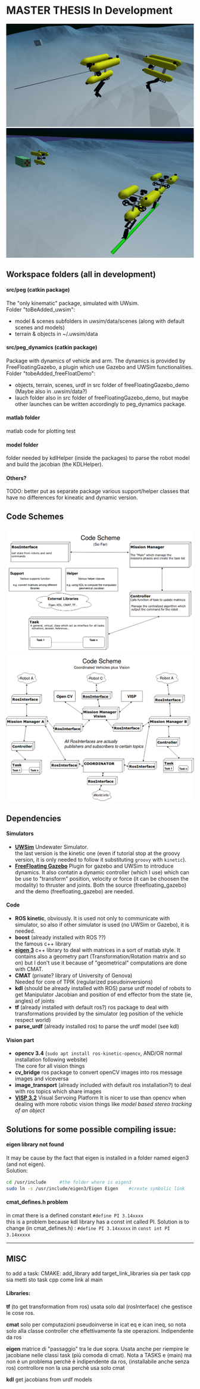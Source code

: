 # MASTER THESIS In Development

<img src="images/uwsim.png" width="700">
<img src="images/uwsim2.png" width="700">

## Workspace folders (all in development)
#### src/peg (catkin package)
The "only kinematic" package, simulated with UWsim.  
Folder "toBeAdded_uwsim":
* model & scenes subfolders in uwsim/data/scenes (along with default scenes and models)
* terrain & objects in ~/.uwsim/data  
#### src/peg_dynamics (catkin package)
Package with dynamics of vehicle and arm. The dynamics is provided by FreeFloatingGazebo, a plugin which use Gazebo and UWSim functionalities.  
Folder "tobeAdded_freeFloatDemo":
* objects, terrain, scenes, urdf in src folder of freeFloatingGazebo_demo (Maybe also in .uwsim/data?)
* lauch folder also in src folder of freeFloatingGazebo_demo, but maybe other launches can be written accordingly to peg_dynamics package.

#### matlab folder
matlab code for plotting test

#### model folder
folder needed by kdlHelper (inside the packages) to parse the robot model and build the jacobian (the KDLHelper).

#### Others?
TODO: better put as separate package various support/helper classes that have no differences for kineatic and dynamic version.



## Code Schemes
![Code Scheme](images/CodeScheme_single.png "Code Scheme")
![Code Scheme](images/CodeScheme.png "Code Scheme")


## Dependencies
#### Simulators
* [**UWSim**](http://www.irs.uji.es/uwsim/) Undewater Simulator.  
  the last version is the kinetic one (even if tutorial stop at the groovy version, it is only needed to follow it substituting `groovy` with `kinetic`).
* [**FreeFloating Gazebo**](https://github.com/freefloating-gazebo) Plugin for gazebo and UWSim to introduce   dynamics.  It also contatin a dynamic controller (which I use) which can be use to "transform" position, velocity or force (it can be choosen the modality) to thruster and joints.
  Both the source (freefloating_gazebo) and the demo (freefloating_gazebo) are needed.
#### Code
* **ROS kinetic**, obviously. 
  It is used not only to communicate with simulator, so also if other simulator is used (no UWSim or Gazebo), it is needed.
* **boost** (already installed with ROS ??)  
  the famous c++ library 
* [**eigen 3**](http://eigen.tuxfamily.org/index.php?title=Main_Page) c++ library to deal with matrices in a sort of matlab style.
  It contains also a geometry part (Transformation/Rotation matrix and so on) but I don't use it because of "geometrical" computations are done with CMAT.
* **CMAT** (private? library of University of Genova)  
  Needed for core of TPIK (regularized pseudoinversions)
* **kdl** (should be already installed with ROS) 
  parse urdf model of robots to get Manipulator Jacobian and position of end effector from the state (ie, angles) of joints
* **tf** (already installed with default ros?) ros package to deal with transformations provided by the simulator (eg position of the vehicle respect world)
* **parse_urdf** (already installed ros)
  to parse the urdf model (see kdl)

#### Vision part
* **opencv 3.4** (`sudo apt install ros-kinetic-opencv`, AND/OR normal installation following website)  
  The core for all vision things
* **cv_bridge** ros package to convert openCV images into ros message images and viceversa
* **image_transport** (already included with default ros installation?)
  to deal with ros topics which share images
*  [**VISP 3.2**](https://visp.inria.fr/) Visual Servoing Platform
   It is nicer to use than opencv when dealing with more robotic vision things like *model based stereo tracking of an object*


## Solutions for some possible compiling issue:
#### eigen library not found
It may be cause by the fact that eigen is installed in a folder named eigen3 (and not eigen).  
Solution:
```bash
cd /usr/include     #the folder where is eigen3   
sudo ln -s /usr/include/eigen3/Eigen Eigen    #create symbolic link
```
#### cmat_defines.h problem
in cmat there is a defined constant `#define PI 3.14xxxx`  
this is a problem because kdl library has a const int called PI.
Solution is to change (in cmat_defines.h) :
`#define PI 3.14xxxxx` in `const int PI 3.14xxxxx`

______________________________
## MISC

to add a task:
CMAKE:
add_library
add target_link_libraries sia per task cpp sia metti sto task cpp come link al main


#### Libraries:
**tf** (to get transformation from ros) usata solo dal (rosInterface) che gestisce le cose ros.

**cmat** solo per computazioni pseudoinverse in icat eq e ican ineq, so nota solo alla classe controller che effettivamente fa ste operazioni. Indipendente da ros

**eigen** matrice di "passaggio" tra le due sopra.
Usata anche per riempire le jacobiane nelle classi task (più comoda di cmat).
Nota a TASKS e (main) ma non è un problema perchè è indipendente da ros, (installabile anche senza ros)
controllore non la usa perchè usa solo cmat

**kdl** get jacobians from urdf models



